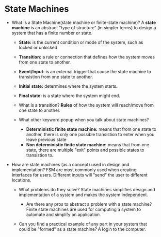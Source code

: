 # State Machines

* What is a State Machine(state machine or finite-state machine)?
    A **state machine** is an abstract "type of structure" (in simpler terms) to design a system that has a finite number or state.  
    * **State:** is the current condition or mode of the system, such as locked or unlocked.
    * **Transition:** a rule or connection that defines how the system moves from one state to another.
    * **Event/Input:** is an external trigger that cause the state machine to transistion from one state to another.
    * **Initial state:** determines where the system starts.
    * **Final state:** is a state where the system might end.

    * What is a transition?
        **Rules** of how the system will reach/move from one state to another.

    * What other keyword popup when you talk about state machines?
        * **Deterministic finite state machine:** means that from one state to another, there is only one possible transistion to enter when you leave previous state
        * **Non deterministic finite state machine:** means that from one state, there are multiple "exit" points and possible states to transistion to.

* How are state machines (as a concept) used in design and implementation?
    FSM are most commonly used when creating interfaces for users. Different inputs will "send" the user to different locations.     

    * What problems do they solve?
        State machines simplifies design and implementation of a system and makes the system independent.
        * Are there any pros to abstract a problem with a state machine?
            Finite state machines are used for computing a system to automate and simplify an application.

    * Can you find a practical example of any part in your system that could be "formed" as a state machine?
        A login to the computer.


